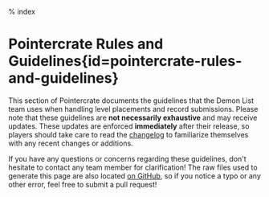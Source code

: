 % index

<div class='panel fade js-scroll-anim' data-anim='fade'>

# Pointercrate Rules and Guidelines{id=pointercrate-rules-and-guidelines}

This section of Pointercrate documents the guidelines that the Demon List team uses when handling level placements and record submissions. Please note that these guidelines are **not necessarily exhaustive** and may receive updates. These updates are enforced **immediately** after their release, so players should take care to read the [changelog](/guidelines/#changelog) to familiarize themselves with any recent changes or additions.

If you have any questions or concerns regarding these guidelines, don't hesitate to contact any team member for clarification! The raw files used to generate this page are also located [on GitHub](https://github.com/stadust/demonlist-guidelines), so if you notice a typo or any other error, feel free to submit a pull request!

</div>
